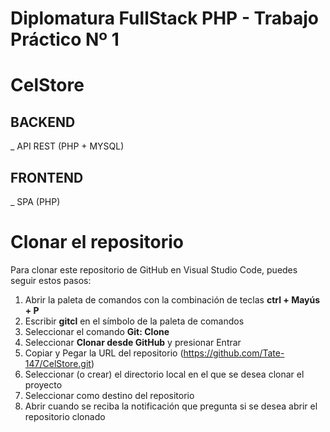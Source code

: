 # Diplomatura FullStack PHP - Trabajo Práctico Nº 1

# CelStore

## BACKEND
  _ API REST (PHP + MYSQL)

## FRONTEND
  _ SPA (PHP)

# Clonar el repositorio

Para clonar este repositorio de GitHub en Visual Studio Code, puedes seguir estos pasos:

1. Abrir la paleta de comandos con la combinación de teclas **ctrl + Mayús + P**
2. Escribir **gitcl** en el símbolo de la paleta de comandos
3. Seleccionar el comando **Git: Clone**
4. Seleccionar **Clonar desde GitHub** y presionar Entrar
5. Copiar y Pegar la URL del repositorio (https://github.com/Tate-147/CelStore.git)
6. Seleccionar (o crear) el directorio local en el que se desea clonar el proyecto
7. Seleccionar como destino del repositorio
8. Abrir cuando se reciba la notificación que pregunta si se desea abrir el repositorio clonado
